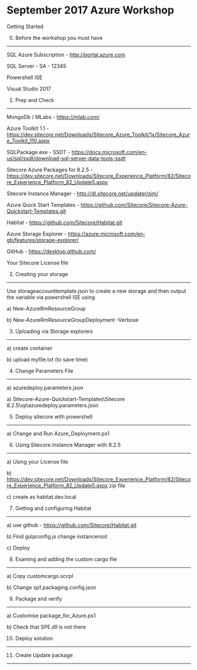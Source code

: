 September 2017 Azure Workshop
================================

Getting Started

0) Before the workshop you must have
----------------------
SQL Azure Subscription - http://portal.azure.com

SQL Server - SA - 12345

Powershell ISE

Visual Studio 2017


1) Prep and Check
--------------------
MongoDb / MLabs - https://mlab.com/

Azure Toolkit 1.1 - https://dev.sitecore.net/Downloads/Sitecore_Azure_Toolkit/1x/Sitecore_Azure_Toolkit_110.aspx

SQLPackage.exe - SSDT - https://docs.microsoft.com/en-us/sql/ssdt/download-sql-server-data-tools-ssdt

Sitecore Azure Packages for 8.2.5 - https://dev.sitecore.net/Downloads/Sitecore_Experience_Platform/82/Sitecore_Experience_Platform_82_Update5.aspx

Sitecore Instance Manager - http://dl.sitecore.net/updater/sim/

Azure Quick Start Templates - https://github.com/Sitecore/Sitecore-Azure-Quickstart-Templates.git

Habitat - https://github.com/Sitecore/Habitat.git

Azure Storage Explorer - https://azure.microsoft.com/en-gb/features/storage-explorer/

GitHub - https://desktop.github.com/

Your Sitecore License file


2) Creating your storage
---------------------------
Use storageaccounttemplate.json to create a new storage and then output the variable via powershell ISE using 

a) New-AzureRmResourceGroup 

b) New-AzureRmResourceGroupDeployment -Verbose

3) Uploading via Storage explorers
-------------------------------------
a) create container

b) upload myfile.txt (to save time)

4) Change Parameters File
--------------------------
a) azuredeploy.parameters.json

a) Sitecore-Azure-Quickstart-Templates\Sitecore 8.2.5\xp\azuredeploy.parameters.json

5) Deploy sitecore with powershell
-----------------------------------
a) Change and Run Azure_Deployment.ps1

6) Using Sitecore Instance Manager with 8.2.5
----------------------------------------------
a) Using your License file

b) https://dev.sitecore.net/Downloads/Sitecore_Experience_Platform/82/Sitecore_Experience_Platform_82_Update5.aspx zip file

c) create as habitat.dev.local

7) Getting and configuring Habitat
--------------------------------------
a) use github - https://github.com/Sitecore/Habitat.git

b) Find gulpconfig.js change instanceroot

c) Deploy

8) Examing and adding the custom cargo file
----------------------------------
a) Copy customcargo.sccpl

b) Change xp1.packaging.config.json 

9) Package and verify
--------------------
a) Customise package_for_Azure.ps1

b) Check that SPE.dll is not there

10) Deploy solution
-------------------

11) Create Update package
---------------------------

